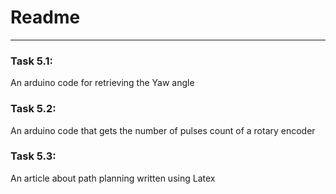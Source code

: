 # Readme

---

### Task 5.1:

An arduino code for retrieving the Yaw angle 

### Task 5.2:

An arduino code that gets the number of pulses count of a rotary encoder 

### Task 5.3:

An article about path planning written using Latex